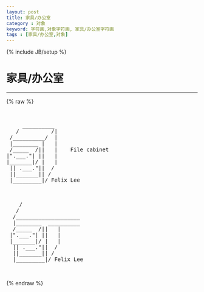 ```yaml
---
layout: post
title: 家具/办公室
category : 对象
keyword: 字符画,对象字符画, 家具/办公室字符画
tags : [家具/办公室,对象]
---
```

{% include JB/setup %}
# 家具/办公室
---
{% raw %}
<pre>


     __________
   /          /|
 /__________/  |
 |________ |   |
 /_____  /||   |    File cabinet
|&quot;.___.&quot;| ||   |
|_______|/ |   |
 || .___.&quot;||  /
 ||_______|| /
 |_________|/ Felix Lee



    /
   /
  /____________________
  |________  __________
  /_____  /||   |
 |&quot;.___.&quot;| ||   |
 |_______|/ |   |
  || .___.&quot;||  /
  ||_______|| /
  |_________|/ Felix Lee

 </pre>
{% endraw %}
